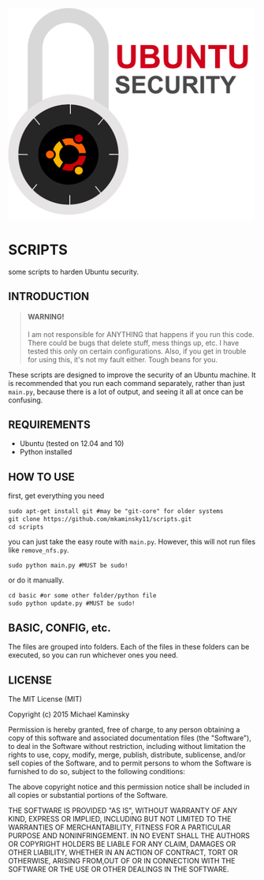 <img src="img/lock.png" width="500">

# SCRIPTS
some scripts to harden Ubuntu security.

## INTRODUCTION

> #### WARNING!
> I am not responsible for ANYTHING that happens if you run this code. There could be bugs that delete stuff, mess things up, etc. I have tested this only on certain configurations. Also, if you get in trouble for using this, it's not my fault either. Tough beans for you.

These scripts are designed to improve the security of an Ubuntu machine. It is recommended that you run each command separately, rather than just `main.py`, because there is a lot of output, and seeing it all at once can be confusing.

## REQUIREMENTS
* Ubuntu (tested on 12.04 and 10)
* Python installed

## HOW TO USE
first, get everything you need
```shell
sudo apt-get install git #may be "git-core" for older systems
git clone https://github.com/mkaminsky11/scripts.git
cd scripts
```

you can just take the easy route with `main.py`. However, this will not run files like `remove_nfs.py`.
```shell
sudo python main.py #MUST be sudo!
```

or do it manually.
```shell
cd basic #or some other folder/python file
sudo python update.py #MUST be sudo!
```

## BASIC, CONFIG, etc.
The files are grouped into folders. Each of the files in these folders can be executed, so you can run whichever ones you need.

## LICENSE

The MIT License (MIT)

Copyright (c) 2015 Michael Kaminsky

Permission is hereby granted, free of charge, to any person obtaining a copy
of this software and associated documentation files (the "Software"), to deal
in the Software without restriction, including without limitation the rights
to use, copy, modify, merge, publish, distribute, sublicense, and/or sell
copies of the Software, and to permit persons to whom the Software is
furnished to do so, subject to the following conditions:

The above copyright notice and this permission notice shall be included in
all copies or substantial portions of the Software.

THE SOFTWARE IS PROVIDED "AS IS", WITHOUT WARRANTY OF ANY KIND, EXPRESS OR
IMPLIED, INCLUDING BUT NOT LIMITED TO THE WARRANTIES OF MERCHANTABILITY,
FITNESS FOR A PARTICULAR PURPOSE AND NONINFRINGEMENT. IN NO EVENT SHALL THE
AUTHORS OR COPYRIGHT HOLDERS BE LIABLE FOR ANY CLAIM, DAMAGES OR OTHER LIABILITY, WHETHER IN AN ACTION OF CONTRACT, TORT OR OTHERWISE, ARISING FROM,OUT OF OR IN CONNECTION WITH THE SOFTWARE OR THE USE OR OTHER DEALINGS IN THE SOFTWARE.
